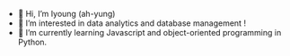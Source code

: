- 👋 Hi, I’m Iyoung (ah-yung)
- 👀 I’m interested in data analytics and database management !
- 🌱 I’m currently learning Javascript and object-oriented programming in Python.
